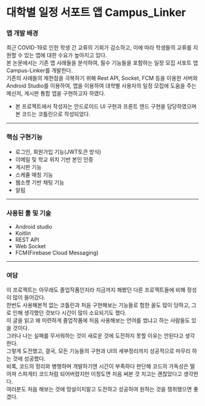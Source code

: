 # 대학별 일정 서포트 앱 Campus_Linker
### 앱 개발 배경
최근 COVID-19로 인한 학생 간 교류의 기회가 감소하고, 이에 따라 학생들의 교류를 지원할 수 있는 앱에 대한 수요가 높아지고 있다.  
본 논문에서는 기존 앱 사례들을 분석하여, 필수 기능들을 포함하는 일정 모집 서포트 앱 Campus-Linker를 개발한다.  
기존의 사례들의 제한점을 극복하기 위해 Rest API, Socket, FCM 등을 이용한 서버와 Android Studio를 이용하여, 앱을 이용하여 대학별 사용자의 일정 모집에 도움을 주는 메신저, 게시판 통합 앱을 구현하고자 하였다.

+ 본 프로젝트에서 작성자는 안드로이드 UI 구현과 프론트 엔드 구현을 담당하였으며 본 코드는 코틀린으로 작성되었다.
***

### 핵심 구현기능
+ 로그인, 회원가입 기능(JWT토큰 방식)
+ 이메일 및 학교 위치 기반 본인 인증
+ 게시판 기능
+ 스케쥴 매칭 기능
+ 웹소켓 기반 채팅 기능
+ 알림
***

### 사용된 툴 및 기술
+ Android studio
+ Koitlin
+ REST API
+ Web Socket
+ FCM(Firebase Cloud Messaging)
***

### 여담
이 프로젝트는 아무래도 졸업작품인지라 지금까지 해봤던 다른 프로젝트들에 비해 정성이 많이 들어갔다.  
한번도 사용해본적 없는 코틀린과 처음 구현해보는 기능들로 험한 꼴도 많이 당하고, 그로 인해 생각했던 것보다 시간이 많이 소요되기도 했다.  
이 글을 읽고 왜 미련하게 졸업작품에 처음 사용해보는 언어를 썼냐고 하는 사람들도 있을 것이다.  
그러나 나는 실패를 무서워하는 것이 새로운 것에 도전하지 못할 이유는 안된다고 생각한다.  
그렇게 도전했고, 결국, 모든 기능들의 구현과 UI의 세부정리까지 성공적으로 마무리 하는 것에 성공했다.  
비록, 코드의 정리와 병행하며 개발하기엔 시간이 부족하다 판단해 코드의 가독성은 떨어져 스파게티 코드처럼 되어버렸지만 이정도면 처음 써본 것 치고는 괜찮았다고 생각한다.  
여러분도 처음 해보는 것에 망설이지말고 도전하고 성공하여 원하는 것을 쟁취했으면 좋겠다.
